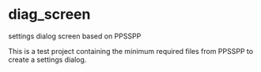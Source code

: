 # diag_screen
settings dialog screen based on PPSSPP

This is a test project containing the minimum required files from PPSSPP to create a settings dialog.
